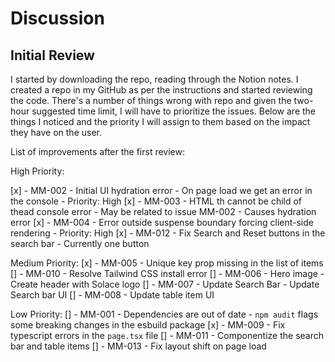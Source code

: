 # Discussion

## Initial Review

I started by downloading the repo, reading through the Notion notes. I created a repo in my GitHub as per the instructions and started reviewing the code. There's a number of things wrong with repo and given the two-hour suggested time limit, I will have to prioritize the issues. Below are the things I noticed and the priority I will assign to them based on the impact they have on the user.

List of improvements after the first review:

High Priority:

[x] - MM-002 - Initial UI hydration error - On page load we get an error in the console - Priority: High
[x] - MM-003 - HTML th cannot be child of thead console error - May be related to issue MM-002 - Causes hydration error
[x] - MM-004 - Error outside suspense boundary forcing client-side rendering - Priority: High
[x] - MM-012 - Fix Search and Reset buttons in the search bar - Currently one button

Medium Priority:
[x] - MM-005 - Unique key prop missing in the list of items
[] - MM-010 - Resolve Tailwind CSS install error
[] - MM-006 - Hero image - Create header with Solace logo
[] - MM-007 - Update Search Bar - Update Search bar UI
[] - MM-008 - Update table item UI

Low Priority:
[] - MM-001 - Dependencies are out of date - `npm audit` flags some breaking changes in the esbuild package
[x] - MM-009 - Fix typescript errors in the `page.tsx` file
[] - MM-011 - Componentize the search bar and table items
[] - MM-013 - Fix layout shift on page load
